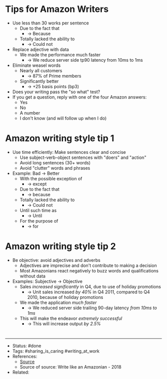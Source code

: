 # Tips for Amazon Writers
- Use less than 30 works per sentence
	- Due to the fact that
		- -> Because
	- Totally lacked the ability to
		- -> Could not
- Replace adjective with data
	- We made the performance much faster
		- -> We reduce server side tp90 latency from 10ms to 1ms
- Eliminate weasel words
	- Nearly all customers
		- -> 87% of Prime members
	- Significantly better
		- -> +25 basis points (bp3)
- Does your writing pass the "so what" test?
- If you get a question, reply with one of the four Amazon answers:
	- Yes
	- No
	- A number
	- I don't know (and will follow up when I do)

# Amazon writing style tip 1
- Use time efficiently: Make sentences clear and concise
	- Use subject-verb-object sentences with "doers" and "action"
	- Avoid long sentences (30+ words)
	- Avoid "clutter" words and phrases
- Example: Bad -> Better
	- With the possible exception of
		- -> except
	- Due to the fact that
		- -> because
	- Totally lacked the ability to
		- -> Could not
	- Until such time as
		- -> Until
	- For the purpose of
		- -> for

# Amazon writing style tip 2
- Be objective: avoid adjectives and adverbs
	- Adjectives are imprecise and don't contribute to making a decision
	- Most Amazonians react negatively to buzz words and qualifications without data
- Examples: Subjective -> Objective
	- Sales *increased significantly* in Q4, due to use of holiday promotions
		- -> Unit sales increased *by 40%* in Q4 2011, compared to Q4 2010, because of holiday promotions
	- We made the application *much faster*
		- -> We reduced server side trailing 90-day latency *from 10ms to 1ms*
	- This will make the endeavor *extremely successful*
		- -> This will increase output *by 2.5%*

#
---
- Status: #done
- Tags:  #sharing_is_caring #writing_at_work
- References:
	- [Source](https://twitter.com/nathanbaugh27/status/1605226681974890497)
	- Source of source: Write like an Amazonian - 2018
- Related:
